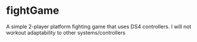 # fightGame
A simple 2-player platform fighting game that uses DS4 controllers. I will not workout adaptability to other systems/controllers
